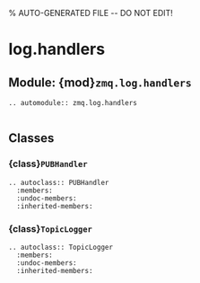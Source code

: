 % AUTO-GENERATED FILE -- DO NOT EDIT!

# log.handlers

## Module: {mod}`zmq.log.handlers`

```{eval-rst}
.. automodule:: zmq.log.handlers
```

```{currentmodule} zmq.log.handlers
```

## Classes

### {class}`PUBHandler`

```{eval-rst}
.. autoclass:: PUBHandler
  :members:
  :undoc-members:
  :inherited-members:

```

### {class}`TopicLogger`

```{eval-rst}
.. autoclass:: TopicLogger
  :members:
  :undoc-members:
  :inherited-members:
```

